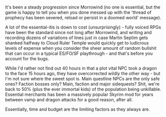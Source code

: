 It's been a steady progression since Morrowind (no one is essential, but the game is happy to tell you when you done messed up with the 'thread of prophecy has been severed, reload or persist in a doomed world' message).

A lot of the essential-itis is down to cost (unsurprisingly) - fully voiced RPGs have been the standard since not long after Morrowind, and writing and recording dozens of variations of lines just in case Martin Septim gets shanked halfway to Cloud Ruler Temple would quickly get to ludicrous levels of expense when you consider the sheer amount of random bullshit that can occur in a typical ES/FO/SF playthrough - and that's before you account for the bugs.

While I'd rather not find out 40 hours in that a plot vital NPC took a dragon to the face 15 hours ago, they have overcorrected wildly the other way - but I'm not sure where the sweet spot is. Main questline NPCs are the only safe ones? Faction bosses only? Main, faction and major sidequests? Shit, we're back to 50% (plus the ever immortal kids) of the population being unkillable. Essential merchants has been a massively popular Skyrim mod for years between vamp and dragon attacks for a good reason, after all.

Essentially, time and budget are the limiting factors as they always are.